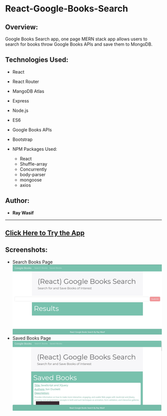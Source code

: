 # React-Google-Books-Search
## Overview:

Google Books Search app, one page MERN stack app allows users to search for books throw Google Books APIs and save them to MongoDB.

## Technologies Used:
- React
- React Router
- MangoDB Atlas
- Express
- Node.js
- ES6
- Google Books APIs
- Bootstrap

- NPM Packages Used:
    * React
    * Shuffle-array
    * Concurrently
    * body-parser
    * mongoose
    * axios


## Author:

- <strong>Ray Wasif</strong>
<hr>

## [Click Here to Try the App](https://google-books-search-with-react.herokuapp.com/)

## Screenshots:
- Search Books Page
![](client/public/search.jpg)
- Saved Books Page
![](client/public/saved.jpg)